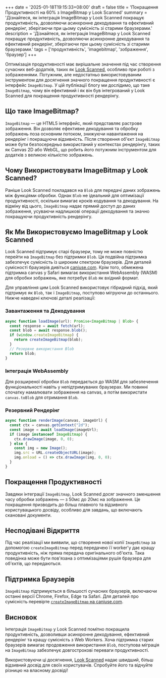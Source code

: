 +++
date = '2025-01-18T19:15:33+08:00'
draft = false
title = 'Покращення Продуктивності на 60% з ImageBitmap у Look Scanned'
summary = 'Дізнайтеся, як інтеграція ImageBitmap у Look Scanned покращує продуктивність, дозволяючи асинхронне декодування та ефективний рендерінг, зберігаючи при цьому сумісність зі старими браузерами.'
description = 'Дізнайтеся, як інтеграція ImageBitmap у Look Scanned покращує продуктивність, дозволяючи асинхронне декодування та ефективний рендерінг, зберігаючи при цьому сумісність зі старими браузерами.'
tags = ['продуктивність', 'imagebitmap', 'зображення', 'браузер']
+++

Оптимізація продуктивності має вирішальне значення під час створення сучасних веб-додатків, таких як [Look Scanned](https://lookscanned.io), особливо при роботі з зображеннями. Потужним, але недостатньо використовуваним інструментом для досягнення значного покращення продуктивності є інтерфейс `ImageBitmap`. У цій публікації блогу ми дослідимо, що таке `ImageBitmap`, чому він ефективний і як він був інтегрований у Look Scanned для покращення продуктивності рендерінгу.

## Що таке ImageBitmap?

`ImageBitmap` — це HTML5 інтерфейс, який представляє растрове зображення. Він дозволяє ефективне декодування та обробку зображень поза основним потоком, знижуючи навантаження на рендерінг і покращуючи відзивність. Після створення об'єкт `ImageBitmap` може бути безпосередньо використаний у контекстах рендерінгу, таких як Canvas 2D або WebGL, що робить його потужним інструментом для додатків з великою кількістю зображень.

## Чому Використовувати ImageBitmap у Look Scanned?

Раніше Look Scanned покладався на `Blob` для передачі даних зображень між функціями обробки. Однак `Blob` не ідеальний для оптимізації продуктивності, оскільки вимагає кроків кодування та декодування. На відміну від цього, `ImageBitmap` надає прямий доступ до даних зображення, усуваючи надлишкові операції декодування та значно покращуючи продуктивність рендерінгу.

## Як Ми Використовуємо ImageBitmap у Look Scanned

Look Scanned підтримує старі браузери, тому не може повністю перейти на `ImageBitmap` без підтримки `Blob`. Ця подвійна підтримка забезпечує сумісність із широким спектром браузерів. Для деталей сумісності браузерів дивіться [caniuse.com](https://caniuse.com/createimagebitmap). Крім того, обмежена підтримка canvas у Safari вимагає використання WebAssembly (WASM) для обробки зображень, яке потребує `Blob` як вхідний формат.

Для управління цим Look Scanned використовує гібридний підхід, який підтримує як `Blob`, так і `ImageBitmap`, поступово мігруючи до останнього. Нижче наведені ключові деталі реалізації:

### Завантаження та Декодування

```typescript
async function loadImage(url): Promise<ImageBitmap | Blob> {
  const response = await fetch(url);
  const blob = await response.blob();
  if (window.createImageBitmap) {
    return createImageBitmap(blob);
  }
  // Резервне використання Blob
  return blob;
}
```

### Інтеграція WebAssembly

Для розширеної обробки `Blob` передається до WASM для забезпечення функціональності навіть у непідтримуваних браузерах. Ми повинні спочатку намалювати зображення на canvas, а потім використати `canvas.toBlob` для отримання `Blob`.

### Резервний Рендерінг

```typescript
async function renderImage(canvas, imageUrl) {
  const ctx = canvas.getContext("2d");
  const image = await loadImage(imageUrl);
  if (image instanceof ImageBitmap) {
    ctx.drawImage(image, 0, 0);
  } else {
    const img = new Image();
    img.src = URL.createObjectURL(image);
    img.onload = () => ctx.drawImage(img, 0, 0);
  }
}
```

## Покращення Продуктивності

Завдяки інтеграції `ImageBitmap`, Look Scanned досяг значного зменшення часу обробки зображень — з 50мс до 20мс на зображення. Це покращення призводить до більш плавного та відзивного користувацького досвіду, особливо для завдань, що включають скановані документи.

## Несподівані Відкриття

Під час реалізації ми виявили, що створення нової копії `ImageBitmap` за допомогою `createImageBitmap` перед передачею її worker'у дає кращу продуктивність, ніж пряма передача оригінального об'єкта. Така поведінка може бути пов'язана з оптимізаціями рушія браузера для об'єктів, що передаються.

## Підтримка Браузерів

`ImageBitmap` підтримується в більшості сучасних браузерів, включаючи останні версії Chrome, Firefox, Edge та Safari. Для деталей про сумісність перевірте [`createImageBitmap` на caniuse.com](https://caniuse.com/createimagebitmap).

## Висновок

Інтеграція `ImageBitmap` у Look Scanned помітно покращила продуктивність, дозволивши асинхронне декодування, ефективний рендерінг та кращу сумісність з Web Workers. Хоча підтримка старих браузерів вимагає продовження використання `Blob`, поступова міграція на `ImageBitmap` забезпечує довгострокові переваги продуктивності.

Використовуючи ці досягнення, [Look Scanned](https://lookscanned.io) надає швидший, більш відзивний досвід для своїх користувачів. Спробуйте його та відчуйте різницю на власному досвіді!